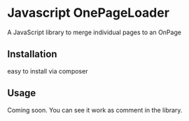 Javascript OnePageLoader
========================

A JavaScript library to merge individual pages to an OnPage


Installation
------------

easy to install via composer


Usage
-----

Coming soon.
You can see it work as comment in the library.
